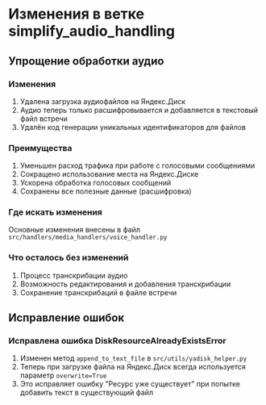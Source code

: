 # Изменения в ветке simplify_audio_handling

## Упрощение обработки аудио

### Изменения
1. Удалена загрузка аудиофайлов на Яндекс.Диск
2. Аудио теперь только расшифровывается и добавляется в текстовый файл встречи
3. Удалён код генерации уникальных идентификаторов для файлов

### Преимущества
1. Уменьшен расход трафика при работе с голосовыми сообщениями
2. Сокращено использование места на Яндекс.Диске
3. Ускорена обработка голосовых сообщений
4. Сохранены все полезные данные (расшифровка)

### Где искать изменения
Основные изменения внесены в файл `src/handlers/media_handlers/voice_handler.py`

### Что осталось без изменений
1. Процесс транскрибации аудио
2. Возможность редактирования и добавления транскрибации
3. Сохранение транскрибаций в файле встречи

## Исправление ошибок

### Исправлена ошибка DiskResourceAlreadyExistsError
1. Изменен метод `append_to_text_file` в `src/utils/yadisk_helper.py`
2. Теперь при загрузке файла на Яндекс.Диск всегда используется параметр `overwrite=True`
3. Это исправляет ошибку "Ресурс уже существует" при попытке добавить текст в существующий файл 